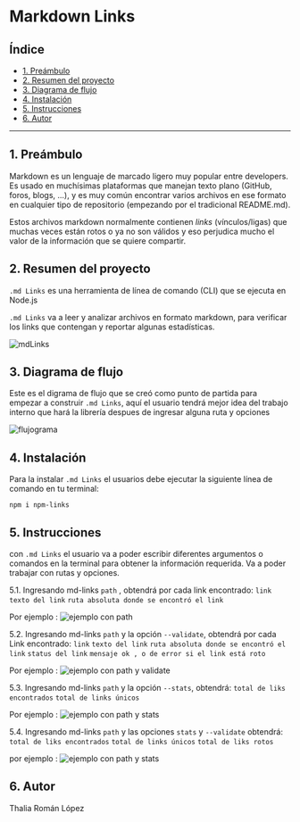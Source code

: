 # Markdown Links

## Índice

* [1. Preámbulo](#1-preámbulo)
* [2. Resumen del proyecto](#2-resumen-del-proyecto)
* [3. Diagrama de flujo](#3-diagrama-de-flujo)
* [4. Instalación](#4-instalacion)
* [5. Instrucciones](#5-instrucciones)
* [6. Autor](#6-autor)

***

## 1. Preámbulo

Markdown es un lenguaje de marcado
ligero muy popular entre developers. Es usado en muchísimas plataformas que
manejan texto plano (GitHub, foros, blogs, ...), y es muy común
encontrar varios archivos en ese formato en cualquier tipo de repositorio
(empezando por el tradicional README.md).

Estos archivos markdown normalmente contienen _links_ (vínculos/ligas) que
muchas veces están rotos o ya no son válidos y eso perjudica mucho el valor de
la información que se quiere compartir.
## 2. Resumen del proyecto

`.md Links` es una herramienta de línea de comando (CLI) que se ejecuta en Node.js

`.md Links` va a leer y analizar archivos en formato markdown, para verificar los links que contengan y reportar algunas estadísticas.

![mdLinks](./images/mdLinks.png)


## 3. Diagrama de flujo
Este es el digrama de flujo que se creó como punto de partida para empezar a construir `.md Links`, aquí el usuario tendrá mejor idea del trabajo interno que hará la librería despues de ingresar alguna ruta y opciones

![flujograma](./images/flujograma-md-links-thaliaroman.jpg)


## 4. Instalación
Para la instalar  `.md Links` el usuarios debe ejecutar la siguiente línea de comando en tu terminal:

`npm i npm-links`

## 5. Instrucciones
con `.md Links` el usuario va a poder escribir diferentes argumentos o comandos en la terminal para obtener la información requerida. Va a poder trabajar con rutas y opciones.

5.1. Ingresando  md-links `path` , obtendrá por cada link encontrado:
`link` `texto del link`
`ruta absoluta donde se encontró el link`

Por ejemplo :
![ejemplo con path](./images/path.jpeg)

5.2. Ingresando md-links `path` y la opción `--validate`, obtendrá por cada Link encontrado:
`link` `texto del link`
`ruta absoluta donde se encontró el link`
`status del link` `mensaje ok , o de error si el link está roto`

Por ejemplo :
![ejemplo con path y validate](./images/path--validate.jpeg)

5.3. Ingresando md-links `path` y la opción `--stats`, obtendrá:
`total de liks encontrados`
`total de links únicos`

Por ejemplo :
![ejemplo con path y stats](./images/path--stats.jpeg)

5.4. Ingresando md-links `path` y las opciones `stats` y `--validate` obtendrá:
`total de liks encontrados`
`total de links únicos`
`total de liks rotos`

por ejemplo :
![ejemplo con path y stats](./images/path--validate--stats.jpeg)

## 6. Autor

Thalia Román López








